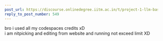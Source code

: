 ```yaml
---
post_url: https://discourse.onlinedegree.iitm.ac.in/t/project-1-llm-based-automation-agent-discussion-thread-tds-jan-2025/164277/552
reply_to_post_number: 549
---
```

bro i used all my codespaces credits xD  
i am nitpicking and editing from website and running not exceed limit XD